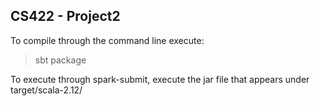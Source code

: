 CS422 - Project2
-----------------

To compile through the command line execute:
> sbt package

To execute through spark-submit, execute the jar file that appears under target/scala-2.12/


